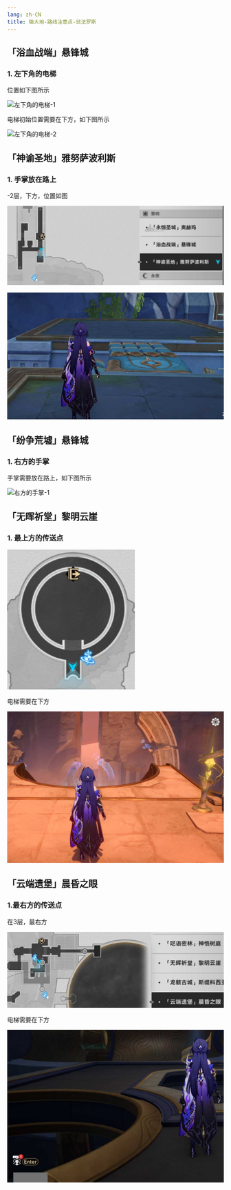 ```yaml
---
lang: zh-CN
title: 锄大地-路线注意点-翁法罗斯
---
```


## 「浴血战端」悬锋城

### 1. 左下角的电梯

位置如下图所示

![左下角的电梯-1](./wfls/yxzdxfc_1_1.jpg)

电梯初始位置需要在下方，如下图所示

![左下角的电梯-2](./wfls/yxzdxfc_1_2.jpg)


## 「神谕圣地」雅努萨波利斯

### 1. 手掌放在路上

-2层，下方，位置如图

![左下角的电梯-1](./wfls/sysdynsbls_1_1.jpg)

![左下角的电梯-2](./wfls/sysdynsbls_1_2.jpg)


## 「纷争荒墟」悬锋城

### 1. 右方的手掌

手掌需要放在路上，如下图所示

![右方的手掌-1](./wfls/fzhxxfc_1_1.jpg)


## 「无晖祈堂」黎明云崖

### 1. 最上方的传送点

![最上方的传送点-1](./wfls/whqtlmyy_1_1.jpg)

电梯需要在下方

![电梯需要在下方-1](./wfls/whqtlmyy_1_2.jpg)

## 「云端遗堡」晨昏之眼

### 1.最右方的传送点

在3层，最右方

![ydybchzy_1_1](./wfls/ydybchzy_1_1.jpg)

电梯需要在下方

![ydybchzy_1_2](./wfls/ydybchzy_1_2.jpg)